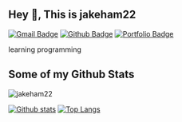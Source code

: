 ## Hey 👋, This is jakeham22
[![Gmail Badge](https://img.shields.io/badge/-wkdrh000@gmail.com-c14438?style=flat&logo=Gmail&logoColor=white&link=mailto:wkdrh000@gmail.com)](mailto:wkdrh000@gmail.com) [![Github Badge](https://img.shields.io/badge/-jakeham22-grey?style=flat&logo=github&logoColor=white&link=https://github.com/jakeham22/)](https://github.com/jakeham22/jakeham22.github.io.git) [![Portfolio Badge](https://img.shields.io/badge/portfolio-web-blue?style=flat&link=jakeham22.github.io/)](jakeham22.github.io/) <p align='left'>learning programming</p>
## Some of my Github Stats
<p align=left> <img src=https://komarev.com/ghpvc/?username=jakeham22 alt=jakeham22 /> </p>

[![Github stats](https://github-readme-stats.vercel.app/api?username=jakeham22&show_icons=true&include_all_commits=true)](https://github.com/jakeham22/github-readme-stats)
[![Top Langs](https://github-readme-stats.vercel.app/api/top-langs/?username=jakeham22&layout=compact)](https://github.com/jakeham22/github-readme-stats)
